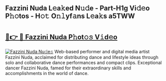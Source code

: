 ## Fazzini Nuda L𝚎a𝚔ed N𝚞𝚍e - Part-H1g Vi𝚍𝚎o P𝚑𝚘tos - H𝚘𝚝 O𝚗𝚕yf𝚊ns L𝚎a𝚔s a5TWW

# <h2><a href="http://kfdsy6.oniu.top/?m=Fazzini+Nuda">🔗👉 🔴 Fazzini Nuda P𝚑ot𝚘𝚜 V𝚒d𝚎o</a></h2>

[![Fazzini Nuda Nu𝚍e𝚜](https://i.imgur.com/0qMVB7G.gif)](http://kfdsy6.oniu.top/?m=Fazzini+Nuda)
Web-based performer and digital media artist Fazzini Nuda, acclaimed for distributing dance and lifestyle ideas through solo and collaborative dance performances and compact clips. Exceptional dancer Fazzini Nuda, famed for their extraordinary skills and accomplishments in the world of dance.  
